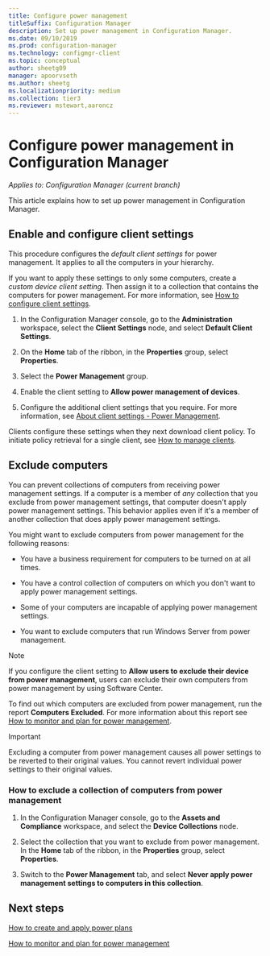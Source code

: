 ```yaml
---
title: Configure power management
titleSuffix: Configuration Manager
description: Set up power management in Configuration Manager.
ms.date: 09/10/2019
ms.prod: configuration-manager
ms.technology: configmgr-client
ms.topic: conceptual
author: sheetg09
manager: apoorvseth
ms.author: sheetg
ms.localizationpriority: medium
ms.collection: tier3
ms.reviewer: mstewart,aaroncz 
---
```


# Configure power management in Configuration Manager

*Applies to: Configuration Manager (current branch)*

This article explains how to set up power management in Configuration Manager.

## Enable and configure client settings

This procedure configures the *default client settings* for power management. It applies to all the computers in your hierarchy.

If you want to apply these settings to only some computers, create a *custom device client setting*. Then assign it to a collection that contains the computers for power management. For more information, see [How to configure client settings](../../deploy/configure-client-settings.md).  

1. In the Configuration Manager console, go to the **Administration** workspace, select the **Client Settings** node, and select **Default Client Settings**.

1. On the **Home** tab of the ribbon, in the **Properties** group, select **Properties**.  

1. Select the **Power Management** group.  

1. Enable the client setting to **Allow power management of devices**.

1. Configure the additional client settings that you require. For more information, see [About client settings - Power Management](../../deploy/about-client-settings.md#power-management).  

Clients configure these settings when they next download client policy. To initiate policy retrieval for a single client, see [How to manage clients](../manage-clients.md#start-policy-retrieval).  

## Exclude computers

You can prevent collections of computers from receiving power management settings. If a computer is a member of *any* collection that you exclude from power management settings, that computer doesn't apply power management settings. This behavior applies even if it's a member of another collection that does apply power management settings.  

You might want to exclude computers from power management for the following reasons:  

- You have a business requirement for computers to be turned on at all times.  

- You have a control collection of computers on which you don't want to apply power management settings.  

- Some of your computers are incapable of applying power management settings.  

- You want to exclude computers that run Windows Server from power management.  

> [!NOTE]  
> If you configure the client setting to **Allow users to exclude their device from power management**, users can exclude their own computers from power management by using Software Center.  

To find out which computers are excluded from power management, run the report **Computers Excluded**. For more information about this report see [How to monitor and plan for power management](monitor-and-plan-for-power-management.md#BKMK_Excluded).  

> [!IMPORTANT]  
> Excluding a computer from power management causes all power settings to be reverted to their original values. You cannot revert individual power settings to their original values.  

### How to exclude a collection of computers from power management  

1. In the Configuration Manager console, go to the **Assets and Compliance** workspace, and select the **Device Collections** node.  

1. Select the collection that you want to exclude from power management. In the **Home** tab of the ribbon, in the **Properties** group, select **Properties**.  

1. Switch to the **Power Management** tab, and select **Never apply power management settings to computers in this collection**.  

## Next steps

[How to create and apply power plans](create-and-apply-power-plans.md)

[How to monitor and plan for power management](monitor-and-plan-for-power-management.md)
